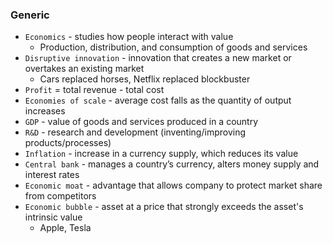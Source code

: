 ### Generic
* `Economics` - studies how people interact with value
    * Production, distribution, and consumption of goods and services
* `Disruptive innovation` - innovation that creates a new market or overtakes an existing market
    * Cars replaced horses, Netflix replaced blockbuster
* `Profit` = total revenue - total cost
* `Economies of scale` - average cost falls as the quantity of output increases
* `GDP` - value of goods and services produced in a country
* `R&D` - research and development (inventing/improving  products/processes)
* `Inflation` - increase in a currency supply, which reduces its value
* `Central bank` - manages a country’s currency, alters money supply and interest rates
* `Economic moat` - advantage that allows company to protect market share from competitors
* `Economic bubble` - asset at a price that strongly exceeds the asset's intrinsic value
    * Apple, Tesla 
